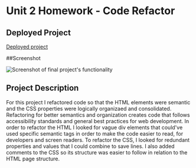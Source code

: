 # Unit 2 Homework - Code Refactor

## Deployed Project

[Deployed project](https://anishamcdowell.github.io/Unit-1-Homework-Code-Refactor/)

##Screenshot

![Screenshot of final project's functionality](Assets/images/Screenshot.png)
## Project Description

For this project I refactored code so that the HTML elements were semantic and the CSS properties were logically organizaed and consolidated. Refactoring for better semantics and organization creates code that follows accessibility standards and general best practices for web development. In order to refactor the HTML I looked for vague div elements that could've used specific semantic tags in order to make the code easier to read, for developers and screen readers. To refactor the CSS, I looked for redundant properties and values that I could combine to save lines. I also added comments to the CSS so its structure was easier to follow in relation to the HTML page structure.